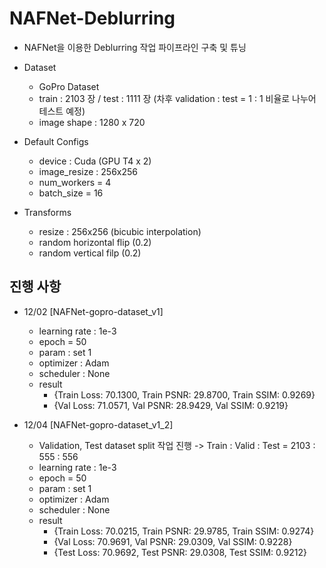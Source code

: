 # NAFNet-Deblurring
- NAFNet을 이용한 Deblurring 작업 파이프라인 구축 및 튜닝
  
* Dataset
    * GoPro Dataset
    * train : 2103 장 / test : 1111 장 (차후 validation : test = 1 : 1 비율로 나누어 테스트 예정)
    * image shape : 1280 x 720

* Default Configs
    * device : Cuda (GPU T4 x 2)
    * image_resize : 256x256
    * num_workers = 4
    * batch_size = 16
 
* Transforms
    * resize : 256x256 (bicubic interpolation)
    * random horizontal flip (0.2)
    * random vertical filp (0.2)

## 진행 사항

- 12/02
  [NAFNet-gopro-dataset_v1]
  * learning rate : 1e-3
  * epoch = 50
  * param : set 1
  * optimizer : Adam
  * scheduler : None
  * result
      * {Train Loss: 70.1300, Train PSNR: 29.8700, Train SSIM: 0.9269}
      * {Val Loss: 71.0571, Val PSNR: 28.9429, Val SSIM: 0.9219}
 
- 12/04
  [NAFNet-gopro-dataset_v1_2]
  * Validation, Test dataset split 작업 진행 -> Train : Valid : Test = 2103 : 555 : 556
  * learning rate : 1e-3
  * epoch = 50
  * param : set 1
  * optimizer : Adam
  * scheduler : None
  * result
      * {Train Loss: 70.0215, Train PSNR: 29.9785, Train SSIM: 0.9274}
      * {Val Loss: 70.9691, Val PSNR: 29.0309, Val SSIM: 0.9228}
      * {Test Loss: 70.9692, Test PSNR: 29.0308, Test SSIM: 0.9212}
